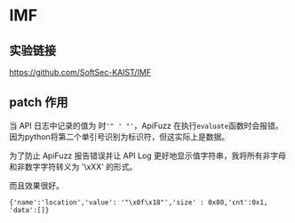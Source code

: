 # IMF

## 实验链接

https://github.com/SoftSec-KAIST/IMF

## patch 作用

当 API 日志中记录的值为 时`'" ' "'`，ApiFuzz 在执行`evaluate`函数时会报错。
因为python将第二个单引号识别为标识符，但这实际上是数据。

为了防止 ApiFuzz 报告错误并让 API Log 更好地显示值字符串，我将所有非字母和非数字字符转义为 '\xXX' 的形式。

而且效果很好。

```text
{'name':'location','value': '"\x0f\x18"','size' : 0x80,'cnt':0x1, 'data':[]}
```
